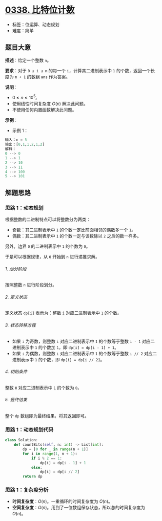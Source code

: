 # [0338. 比特位计数](https://leetcode.cn/problems/counting-bits/)

- 标签：位运算、动态规划
- 难度：简单

## 题目大意

**描述**：给定一个整数 `n`。

**要求**：对于 `0 ≤ i ≤ n` 的每一个 `i`，计算其二进制表示中 `1` 的个数，返回一个长度为 `n + 1` 的数组 `ans` 作为答案。

**说明**：

- $0 \le n \le 10^5$。
- 使用线性时间复杂度 $O(n)$ 解决此问题。
- 不使用任何内置函数解决此问题。

**示例**：

- 示例 1：

```Python
输入：n = 5
输出：[0,1,1,2,1,2]
解释：
0 --> 0
1 --> 1
2 --> 10
3 --> 11
4 --> 100
5 --> 101
```

## 解题思路

### 思路 1：动态规划

根据整数的二进制特点可以将整数分为两类：

- 奇数：其二进制表示中 `1` 的个数一定比前面相邻的偶数多一个 `1`。
- 偶数：其二进制表示中 `1` 的个数一定与该数除以 `2` 之后的数一样多。

另外，边界 `0` 的二进制表示中 `1` 的个数为 `0`。

于是可以根据规律，从 `0` 开始到 `n` 进行递推求解。

###### 1. 划分阶段

按照整数 `n` 进行阶段划分。

###### 2. 定义状态

定义状态 `dp[i]` 表示为：整数 `i` 对应二进制表示中 `1` 的个数。

###### 3. 状态转移方程

- 如果 `i` 为奇数，则整数 `i` 对应二进制表示中 `1` 的个数等于整数 `i - 1` 对应二进制表示中 `1` 的个数加 `1`，即 `dp[i] = dp[i - 1] + 1`。
- 如果 `i` 为偶数，则整数 `i` 对应二进制表示中 `1` 的个数等于整数 `i // 2` 对应二进制表示中 `1` 的个数，即 `dp[i] = dp[i // 2]`。

###### 4. 初始条件

整数 `0` 对应二进制表示中 `1` 的个数为 `0`。

###### 5. 最终结果

整个 `dp` 数组即为最终结果，将其返回即可。

### 思路 1：动态规划代码

```Python
class Solution:
    def countBits(self, n: int) -> List[int]:
        dp = [0 for _ in range(n + 1)]
        for i in range(1, n + 1):
            if i % 2 == 1:
                dp[i] = dp[i - 1] + 1
            else:
                dp[i] = dp[i // 2]
        return dp
```

### 思路 1：复杂度分析

- **时间复杂度**：$O(n)$。一重循环的时间复杂度为 $O(n)$。
- **空间复杂度**：$O(n)$。用到了一位数组保存状态，所以总的时间复杂度为 $O(n)$。

